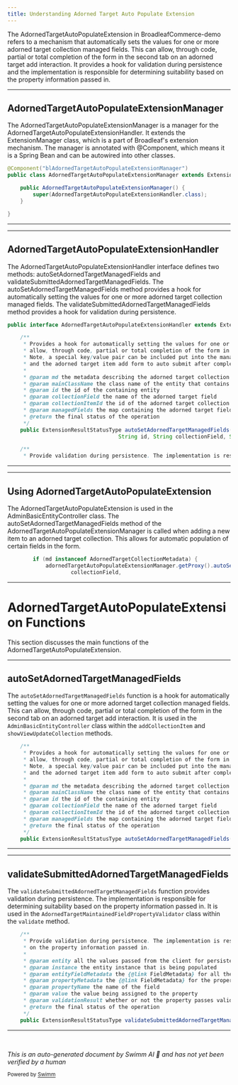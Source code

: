 ```yaml
---
title: Understanding Adorned Target Auto Populate Extension
---
```

The AdornedTargetAutoPopulateExtension in BroadleafCommerce-demo refers to a mechanism that automatically sets the values for one or more adorned target collection managed fields. This can allow, through code, partial or total completion of the form in the second tab on an adorned target add interaction. It provides a hook for validation during persistence and the implementation is responsible for determining suitability based on the property information passed in.

<SwmSnippet path="/admin/broadleaf-open-admin-platform/src/main/java/org/broadleafcommerce/openadmin/server/service/persistence/extension/AdornedTargetAutoPopulateExtensionManager.java" line="28">

---

## AdornedTargetAutoPopulateExtensionManager

The AdornedTargetAutoPopulateExtensionManager is a manager for the AdornedTargetAutoPopulateExtensionHandler. It extends the ExtensionManager class, which is a part of Broadleaf's extension mechanism. The manager is annotated with @Component, which means it is a Spring Bean and can be autowired into other classes.

```java
@Component("blAdornedTargetAutoPopulateExtensionManager")
public class AdornedTargetAutoPopulateExtensionManager extends ExtensionManager<AdornedTargetAutoPopulateExtensionHandler> {

    public AdornedTargetAutoPopulateExtensionManager() {
        super(AdornedTargetAutoPopulateExtensionHandler.class);
    }

}
```

---

</SwmSnippet>

<SwmSnippet path="/admin/broadleaf-open-admin-platform/src/main/java/org/broadleafcommerce/openadmin/server/service/persistence/extension/AdornedTargetAutoPopulateExtensionHandler.java" line="35">

---

## AdornedTargetAutoPopulateExtensionHandler

The AdornedTargetAutoPopulateExtensionHandler interface defines two methods: autoSetAdornedTargetManagedFields and validateSubmittedAdornedTargetManagedFields. The autoSetAdornedTargetManagedFields method provides a hook for automatically setting the values for one or more adorned target collection managed fields. The validateSubmittedAdornedTargetManagedFields method provides a hook for validation during persistence.

```java
public interface AdornedTargetAutoPopulateExtensionHandler extends ExtensionHandler {

    /**
     * Provides a hook for automatically setting the values for one or more adorned target collection managed fields. This can
     * allow, through code, partial or total completion of the form in the second tab on an adorned target add interaction.
     * Note, a special key/value pair can be included put into the managedField map to cause the second tab to be skipped
     * and the adorned target item add form to auto submit after completing the first tab.
     *
     * @param md the metadata describing the adorned target collection field
     * @param mainClassName the class name of the entity that contains this adorned target field
     * @param id the id of the containing entity
     * @param collectionField the name of the adorned target field
     * @param collectionItemId the id of the adorned target collection member
     * @param managedFields the map containing the adorned target field values that should be auto populated
     * @return the final status of the operation
     */
    public ExtensionResultStatusType autoSetAdornedTargetManagedFields(FieldMetadata md, String mainClassName,
                                   String id, String collectionField, String collectionItemId, Map<String, Object> managedFields);

    /**
     * Provide validation during persistence. The implementation is responsible for determining suitability based
```

---

</SwmSnippet>

<SwmSnippet path="/admin/broadleaf-open-admin-platform/src/main/java/org/broadleafcommerce/openadmin/web/controller/entity/AdminBasicEntityController.java" line="1081">

---

## Using AdornedTargetAutoPopulateExtension

The AdornedTargetAutoPopulateExtension is used in the AdminBasicEntityController class. The autoSetAdornedTargetManagedFields method of the AdornedTargetAutoPopulateExtensionManager is called when adding a new item to an adorned target collection. This allows for automatic population of certain fields in the form.

```java
        if (md instanceof AdornedTargetCollectionMetadata) {
            adornedTargetAutoPopulateExtensionManager.getProxy().autoSetAdornedTargetManagedFields(md, mainClassName, id,
                    collectionField,
```

---

</SwmSnippet>

# AdornedTargetAutoPopulateExtension Functions

This section discusses the main functions of the AdornedTargetAutoPopulateExtension.

<SwmSnippet path="/admin/broadleaf-open-admin-platform/src/main/java/org/broadleafcommerce/openadmin/server/service/persistence/extension/AdornedTargetAutoPopulateExtensionHandler.java" line="37">

---

## autoSetAdornedTargetManagedFields

The `autoSetAdornedTargetManagedFields` function is a hook for automatically setting the values for one or more adorned target collection managed fields. This can allow, through code, partial or total completion of the form in the second tab on an adorned target add interaction. It is used in the `AdminBasicEntityController` class within the `addCollectionItem` and `showViewUpdateCollection` methods.

```java
    /**
     * Provides a hook for automatically setting the values for one or more adorned target collection managed fields. This can
     * allow, through code, partial or total completion of the form in the second tab on an adorned target add interaction.
     * Note, a special key/value pair can be included put into the managedField map to cause the second tab to be skipped
     * and the adorned target item add form to auto submit after completing the first tab.
     *
     * @param md the metadata describing the adorned target collection field
     * @param mainClassName the class name of the entity that contains this adorned target field
     * @param id the id of the containing entity
     * @param collectionField the name of the adorned target field
     * @param collectionItemId the id of the adorned target collection member
     * @param managedFields the map containing the adorned target field values that should be auto populated
     * @return the final status of the operation
     */
    public ExtensionResultStatusType autoSetAdornedTargetManagedFields(FieldMetadata md, String mainClassName,
```

---

</SwmSnippet>

<SwmSnippet path="/admin/broadleaf-open-admin-platform/src/main/java/org/broadleafcommerce/openadmin/server/service/persistence/extension/AdornedTargetAutoPopulateExtensionHandler.java" line="54">

---

## validateSubmittedAdornedTargetManagedFields

The `validateSubmittedAdornedTargetManagedFields` function provides validation during persistence. The implementation is responsible for determining suitability based on the property information passed in. It is used in the `AdornedTargetMaintainedFieldPropertyValidator` class within the `validate` method.

```java
    /**
     * Provide validation during persistence. The implementation is responsible for determining suitability based
     * on the property information passed in.
     *
     * @param entity all the values passed from the client for persistence
     * @param instance the entity instance that is being populated
     * @param entityFieldMetadata the {@link FieldMetadata} for all the fields
     * @param propertyMetadata the {@link FieldMetadata} for the property
     * @param propertyName the name of the field
     * @param value the value being assigned to the property
     * @param validationResult whether or not the property passes validation
     * @return the final status of the operation
     */
    public ExtensionResultStatusType validateSubmittedAdornedTargetManagedFields(Entity entity, Serializable instance,
```

---

</SwmSnippet>

&nbsp;

*This is an auto-generated document by Swimm AI 🌊 and has not yet been verified by a human*

<SwmMeta version="3.0.0" repo-id="Z2l0aHViJTNBJTNBQnJvYWRsZWFmQ29tbWVyY2UtZGVtbyUzQSUzQWdpbGFkbmF2b3Q=" repo-name="BroadleafCommerce-demo" doc-type="overview"><sup>Powered by [Swimm](/)</sup></SwmMeta>
